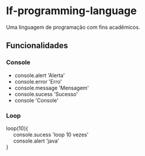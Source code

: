 # lf-programming-language
Uma linguagem de programação com fins acadêmicos.

## Funcionalidades

### Console
- console.alert 'Alerta'
- console.error 'Erro'
- console.message 'Mensagem'
- console.sucess 'Sucesso'
- console 'Console'

### Loop
loop(10){ <br/>
&nbsp;&nbsp;&nbsp;&nbsp;&nbsp;console.sucess 'loop 10 vezes'<br/>
&nbsp;&nbsp;&nbsp;&nbsp;&nbsp;console.alert 'java'<br/>
}
